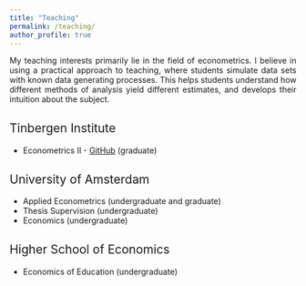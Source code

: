 ```yaml
---
title: "Teaching"
permalink: /teaching/
author_profile: true
---
```


<p align="justify">  
My teaching interests primarily lie in the field of econometrics. I believe in using a practical approach to teaching, where students simulate data sets with known data generating processes. This helps students understand how different methods of analysis yield different estimates, and develops their intuition about the subject.
</p>

<h2 style="margin-top: 30px; font-weight: normal; ">Tinbergen Institute</h2>

- Econometrics II - [GitHub](https://github.com/stnavdeev/econometrics) (graduate)

<h2 style="margin-top: 30px; font-weight: normal; ">University of Amsterdam</h2>

- Applied Econometrics (undergraduate and graduate)
- Thesis Supervision (undergraduate)
- Economics (undergraduate)

<h2 style="margin-top: 30px; font-weight: normal; ">Higher School of Economics</h2>

- Economics of Education (undergraduate)
